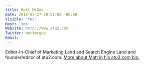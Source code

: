 ```yaml
---
title: Matt McGee
date: 2016-05-27 20:51:00 -06:00
Visible: 'Yes'
Host: 'Yes'
Website: http://www.atu2.com
Twitter: mattmcgee
Email: 
---
```


Editor-In-Chief of Marketing Land and Search Engine Land and founder/editor of atu2.com. [More about Matt in his atu2.com bio.](http://www.atu2.com/contact/bio.src?ID=1)